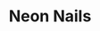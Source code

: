 ---
title: Neon Nails
description: Lorem ipsum dolor sit amet, consectetur adipiscing elit
tags: "nails"
image: /assets/nails-neon.jpg
imageAlt: Cute Neon Nails
---